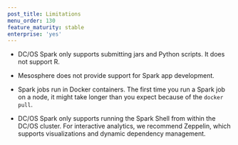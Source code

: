 ```yaml
---
post_title: Limitations
menu_order: 130
feature_maturity: stable
enterprise: 'yes'
---
```


*   DC/OS Spark only supports submitting jars and Python scripts. It
does not support R.

*   Mesosphere does not provide support for Spark app development.

*   Spark jobs run in Docker containers. The first time you run a
Spark job on a node, it might take longer than you expect because of
the `docker pull`.

*   DC/OS Spark only supports running the Spark Shell from within the
DC/OS cluster. For interactive analytics, we
recommend Zeppelin, which supports visualizations and dynamic
dependency management.